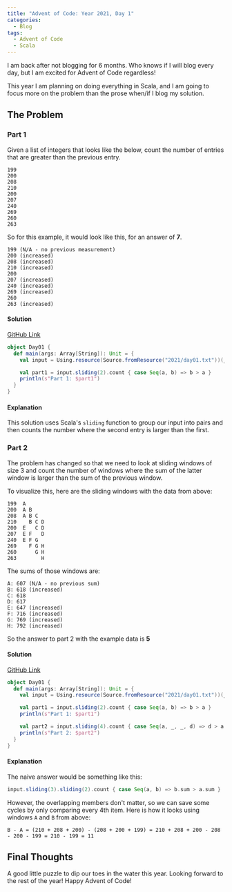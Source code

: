 ```yaml
---
title: "Advent of Code: Year 2021, Day 1"
categories:
  - Blog
tags:
  - Advent of Code
  - Scala
---
```


I am back after not blogging for 6 months. Who knows if I will blog every day, but I am excited for Advent of Code regardless!

This year I am planning on doing everything in Scala, and I am going to focus more on the problem than the prose when/if I blog my solution.

## The Problem

### Part 1

Given a list of integers that looks like the below, count the number of entries that are greater than the previous entry.

```
199
200
208
210
200
207
240
269
260
263
```

So for this example, it would look like this, for an answer of **7**.

```
199 (N/A - no previous measurement)
200 (increased)
208 (increased)
210 (increased)
200 
207 (increased)
240 (increased)
269 (increased)
260 
263 (increased)
```

#### Solution

[GitHub Link](https://github.com/aaronreidsmith/advent-of-code/blob/103fedb13cd88b0e852caed8a1ff951d84bffdac/src/main/scala/io/github/aaronreidsmith/year2021/Day01.scala)

```scala
object Day01 {
  def main(args: Array[String]): Unit = {
    val input = Using.resource(Source.fromResource("2021/day01.txt"))(_.getLines().map(_.toInt).toSeq)

    val part1 = input.sliding(2).count { case Seq(a, b) => b > a }
    println(s"Part 1: $part1")
  }
}
```

#### Explanation

This solution uses Scala's `sliding` function to group our input into pairs and then counts the number where the second entry is larger than the first.

### Part 2

The problem has changed so that we need to look at sliding windows of size 3 and count the number of windows where the sum of the latter window is larger than the sum of the previous window.

To visualize this, here are the sliding windows with the data from above:

```
199  A      
200  A B    
208  A B C  
210    B C D
200  E   C D
207  E F   D
240  E F G  
269    F G H
260      G H
263        H
```

The sums of those windows are:

```
A: 607 (N/A - no previous sum)
B: 618 (increased)
C: 618 
D: 617 
E: 647 (increased)
F: 716 (increased)
G: 769 (increased)
H: 792 (increased)
```

So the answer to part 2 with the example data is **5**

#### Solution

[GitHub Link](https://github.com/aaronreidsmith/advent-of-code/blob/103fedb13cd88b0e852caed8a1ff951d84bffdac/src/main/scala/io/github/aaronreidsmith/year2021/Day01.scala)

```scala
object Day01 {
  def main(args: Array[String]): Unit = {
    val input = Using.resource(Source.fromResource("2021/day01.txt"))(_.getLines().map(_.toInt).toSeq)

    val part1 = input.sliding(2).count { case Seq(a, b) => b > a }
    println(s"Part 1: $part1")

    val part2 = input.sliding(4).count { case Seq(a, _, _, d) => d > a }
    println(s"Part 2: $part2")
  }
}
```

#### Explanation

The naive answer would be something like this:

```scala
input.sliding(3).sliding(2).count { case Seq(a, b) => b.sum > a.sum }
```

However, the overlapping members don't matter, so we can save some cycles by only comparing every 4th item. Here is how it looks using windows `A` and `B` from above:

```
B - A = (210 + 208 + 200) - (208 + 200 + 199) = 210 + 208 + 200 - 208 - 200 - 199 = 210 - 199 = 11
```

## Final Thoughts

A good little puzzle to dip our toes in the water this year. Looking forward to the rest of the year! Happy Advent of Code!
